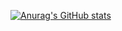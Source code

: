 [![Anurag's GitHub stats](https://github-readme-stats.vercel.app/api?DaYzTm=anuraghazra)](https://github.com/anuraghazra/github-readme-stats)

